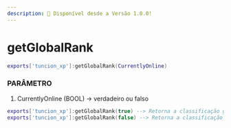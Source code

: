 ```yaml
---
description: 🔧 Disponível desde a Versão 1.0.0!
---
```


# getGlobalRank

```lua title="Export Syntax"
exports['tuncion_xp']:getGlobalRank(CurrentlyOnline)
```

### PARÂMETRO

1. CurrentlyOnline <span className="color-blue">(BOOL)</span> <span className="color-orange">-> verdadeiro ou falso</span>

```lua
exports['tuncion_xp']:getGlobalRank(true) --> Retorna a classificação global de todos os jogadores online
exports['tuncion_xp']:getGlobalRank(false) --> Retorna a classificação global de todos os jogadores
```